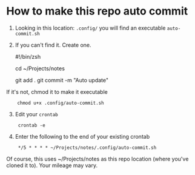 # How to make this repo auto commit

1. Looking in this location: `.config/` you will find an executable `auto-commit.sh`
2. If you can't find it. Create one.

    #!/bin/zsh

    cd ~/Projects/notes

    git add .
    git commit -m "Auto update"

  If it's not, chmod it to make it executable

        chmod u+x .config/auto-commit.sh

3. Edit your `crontab`

        crontab -e

4. Enter the following to the end of your existing crontab

        */5 * * * * ~/Projects/notes/.config/auto-commit.sh

Of course, this uses ~/Projects/notes as this repo location (where you've cloned it to). Your mileage may vary.
